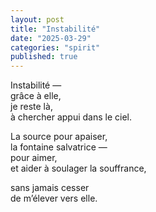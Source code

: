 ```yaml
---
layout: post
title: "Instabilité"
date: "2025-03-29"
categories: "spirit"
published: true
---
```



Instabilité —  
grâce à elle,  
je reste là,  
à chercher appui dans le ciel.  

La source pour apaiser,  
la fontaine salvatrice —  
pour aimer,  
et aider à soulager la souffrance,  

sans jamais cesser  
de m’élever vers elle.  
